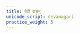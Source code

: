 ```yaml
---
title: देवीं वाचम्
unicode_script: devanagari
practice_weight: 5
---
```


<div class="js_include" url="/vedAH_yajuH/taittirIyam/brAhmaNam/vishvAsa-prastutiH/devIm_vAcham/"  newLevelForH1="2" includeTitle="true"> </div>  

